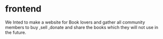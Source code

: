 # frontend

We Inted to make a website for Book lovers and gather all community members to buy ,sell ,donate and share the books which they will not use in the future.